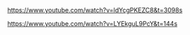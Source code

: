 https://www.youtube.com/watch?v=ldYcgPKEZC8&t=3098s

https://www.youtube.com/watch?v=LYEkguL9PcY&t=144s
